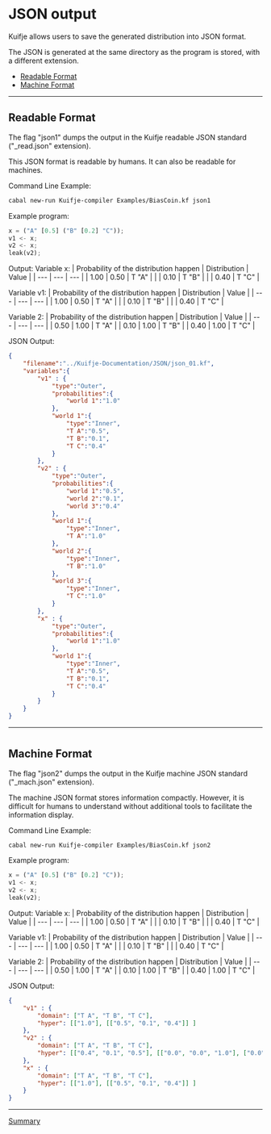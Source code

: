 # JSON output

Kuifje allows users to save the generated distribution into JSON format.

The JSON is generated at the same directory as the program is stored, with a different extension.

- [Readable Format](#readable-format)
- [Machine Format](#machine-format)

---

## Readable Format

The flag "json1" dumps the output in the Kuifje readable JSON standard ("_read.json" extension).

This JSON format is readable by humans.
It can also be readable for machines.

Command Line Example:
```sh
cabal new-run Kuifje-compiler Examples/BiasCoin.kf json1
```

Example program:
```python
x = ("A" [0.5] ("B" [0.2] "C"));
v1 <- x;
v2 <- x;
leak(v2);
```

Output:
Variable x:
| Probability of the distribution happen | Distribution | Value | 
| --- | --- | --- |
| 1.00 | 0.50 | T "A" |
| | 0.10 | T "B" |
| | 0.40 | T "C" |

Variable v1:
| Probability of the distribution happen | Distribution | Value | 
| --- | --- | --- |
| 1.00 | 0.50 | T "A" |
| | 0.10 | T "B" |
| | 0.40 | T "C" |

Variable 2:
| Probability of the distribution happen | Distribution | Value | 
| --- | --- | --- |
| 0.50 | 1.00 | T "A" |
| 0.10 | 1.00 | T "B" |
| 0.40 | 1.00 | T "C" |

JSON Output:
```json
{
    "filename":"../Kuifje-Documentation/JSON/json_01.kf",
    "variables":{
        "v1" : {
            "type":"Outer",
            "probabilities":{
                "world 1":"1.0"
            },
            "world 1":{
                "type":"Inner",
                "T A":"0.5",
                "T B":"0.1",
                "T C":"0.4"
            }
        },
        "v2" : {
            "type":"Outer",
            "probabilities":{
                "world 1":"0.5",
                "world 2":"0.1",
                "world 3":"0.4"
            },
            "world 1":{
                "type":"Inner",
                "T A":"1.0"
            },
            "world 2":{
                "type":"Inner",
                "T B":"1.0"
            },
            "world 3":{
                "type":"Inner",
                "T C":"1.0"
            }
        },
        "x" : {
            "type":"Outer",
            "probabilities":{
                "world 1":"1.0"
            },
            "world 1":{
                "type":"Inner",
                "T A":"0.5",
                "T B":"0.1",
                "T C":"0.4"
            }
        }
    }
}

```

---

#

## Machine Format

The flag "json2" dumps the output in the Kuifje machine JSON standard ("_mach.json" extension).

The machine JSON format stores information compactly.
However, it is difficult for humans to understand without additional tools to facilitate the information display.

Command Line Example:
```sh
cabal new-run Kuifje-compiler Examples/BiasCoin.kf json2
```

Example program:
```python
x = ("A" [0.5] ("B" [0.2] "C"));
v1 <- x;
v2 <- x;
leak(v2);
```

Output:
Variable x:
| Probability of the distribution happen | Distribution | Value | 
| --- | --- | --- |
| 1.00 | 0.50 | T "A" |
| | 0.10 | T "B" |
| | 0.40 | T "C" |

Variable v1:
| Probability of the distribution happen | Distribution | Value | 
| --- | --- | --- |
| 1.00 | 0.50 | T "A" |
| | 0.10 | T "B" |
| | 0.40 | T "C" |

Variable 2:
| Probability of the distribution happen | Distribution | Value | 
| --- | --- | --- |
| 0.50 | 1.00 | T "A" |
| 0.10 | 1.00 | T "B" |
| 0.40 | 1.00 | T "C" |

JSON Output:
```json
{
    "v1" : {
        "domain": ["T A", "T B", "T C"],
        "hyper": [["1.0"], [["0.5", "0.1", "0.4"]] ]
    },
    "v2" : {
        "domain": ["T A", "T B", "T C"],
        "hyper": [["0.4", "0.1", "0.5"], [["0.0", "0.0", "1.0"], ["0.0", "1.0", "0.0"], ["1.0", "0.0", "0.0"]] ]
    },
    "x" : {
        "domain": ["T A", "T B", "T C"],
        "hyper": [["1.0"], [["0.5", "0.1", "0.4"]] ]
    }
}
```

---

[Summary](https://github.com/gleisonsdm/Kuifje-Documentation)
